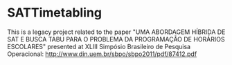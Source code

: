 # SATTimetabling

This is a legacy project related to the paper "UMA ABORDAGEM HÍBRIDA DE SAT E BUSCA TABU PARA O PROBLEMA DA PROGRAMAÇÃO DE HORÁRIOS ESCOLARES" presented at XLIII Simpósio Brasileiro de Pesquisa Operacional: http://www.din.uem.br/sbpo/sbpo2011/pdf/87412.pdf
